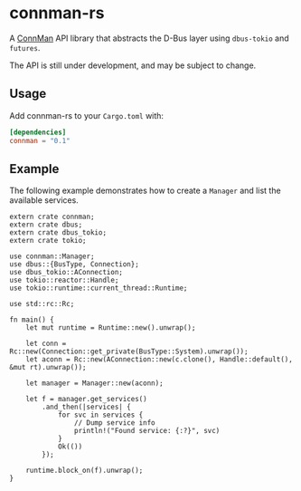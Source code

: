 # connman-rs

A [ConnMan] API library that abstracts the D-Bus layer using `dbus-tokio` and
`futures`.

The API is still under development, and may be subject to change.


[ConnMan]: https://01.org/connman

## Usage

Add connman-rs to your `Cargo.toml` with:

```toml
[dependencies]
connman = "0.1"
```

## Example

The following example demonstrates how to create a `Manager` and list
the available services.
 
```rust,no_run
extern crate connman;
extern crate dbus;
extern crate dbus_tokio;
extern crate tokio;

use connman::Manager;
use dbus::{BusType, Connection};
use dbus_tokio::AConnection;
use tokio::reactor::Handle;
use tokio::runtime::current_thread::Runtime;

use std::rc::Rc;

fn main() {
    let mut runtime = Runtime::new().unwrap();

    let conn = Rc::new(Connection::get_private(BusType::System).unwrap());
    let aconn = Rc::new(AConnection::new(c.clone(), Handle::default(), &mut rt).unwrap());
    
    let manager = Manager::new(aconn);
    
    let f = manager.get_services()
        .and_then(|services| {
            for svc in services {
                // Dump service info
                println!("Found service: {:?}", svc)
            }
            Ok(())
        });
    
    runtime.block_on(f).unwrap();
}
```
